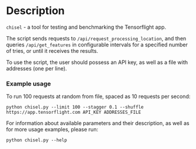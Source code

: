 # Description

`chisel` - a tool for testing and benchmarking the Tensorflight app.

The script sends requests to `/api/request_processing_location`, 
and then queries `/api/get_features` in configurable intervals for a specified number of tries, 
or until it receives the results. 

To use the script, the user should possess an API key, 
as well as a file with addresses (one per line). 

### Example usage

To run 100 requests at random from file, spaced as 10 requests per second:
```commandline
python chisel.py --limit 100 --stagger 0.1 --shuffle https://app.tensorflight.com API_KEY ADDRESSES_FILE
```

For information about available parameters and their description, as well as for more usage examples, please run:
```commandline
python chisel.py --help
```